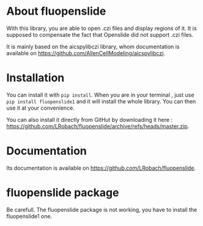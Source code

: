 # About fluopenslide

With this library, you are able to open .czi files and display regions of it. It is supposed to compensate the fact that Openslide did not support .czi files.


It is mainly based on the aicspylibczi library, whom documentation is available on <https://github.com/AllenCellModeling/aicspylibczi>.

# Installation

You can install it with `pip install`. When you are in your terminal , just use `pip install fluopenslide1` and it will install the whole library. You can then use it at your convenience.

You can also install it directly from GitHut by downloading it here : <https://github.com/LRobach/fluopenslide/archive/refs/heads/master.zip>.

# Documentation

Its documentation is available on <https://github.com/LRobach/fluopenslide>.

# fluopenslide package

Be carefull. The fluopenslide package is not working, you have to install the fluopenslide1 one.
